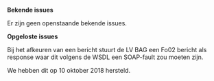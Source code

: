 **Bekende issues**

Er zijn geen openstaande bekende issues. 

**Opgeloste issues** 

Bij het afkeuren van een bericht stuurt de LV BAG een Fo02 bericht als response waar dit volgens de WSDL een SOAP-fault zou moeten zijn. 

We hebben dit op 10 oktober 2018 hersteld. 





